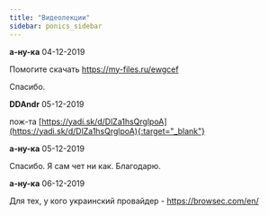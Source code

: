 ```yaml
---
title: "Видеолекции"
sidebar: ponics_sidebar
---
```


**а-ну-ка** 04-12-2019

Помогите скачать https://my-files.ru/ewgcef 

Спасибо.


**DDAndr** 05-12-2019

пож-та [https://yadi.sk/d/DlZa1hsQrglpoA](https://yadi.sk/d/DlZa1hsQrglpoA){:target="_blank"}


**а-ну-ка** 05-12-2019

Спасибо. Я сам чет ни как. Благодарю.


**а-ну-ка** 06-12-2019

Для тех, у кого украинский провайдер - https://browsec.com/en/


